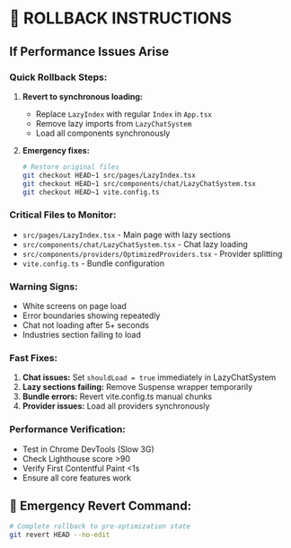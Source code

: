 # 🔄 ROLLBACK INSTRUCTIONS

## If Performance Issues Arise

### Quick Rollback Steps:
1. **Revert to synchronous loading:**
   - Replace `LazyIndex` with regular `Index` in `App.tsx`
   - Remove lazy imports from `LazyChatSystem`
   - Load all components synchronously

2. **Emergency fixes:**
   ```bash
   # Restore original files
   git checkout HEAD~1 src/pages/LazyIndex.tsx
   git checkout HEAD~1 src/components/chat/LazyChatSystem.tsx
   git checkout HEAD~1 vite.config.ts
   ```

### Critical Files to Monitor:
- `src/pages/LazyIndex.tsx` - Main page with lazy sections
- `src/components/chat/LazyChatSystem.tsx` - Chat lazy loading
- `src/components/providers/OptimizedProviders.tsx` - Provider splitting
- `vite.config.ts` - Bundle configuration

### Warning Signs:
- White screens on page load
- Error boundaries showing repeatedly
- Chat not loading after 5+ seconds
- Industries section failing to load

### Fast Fixes:
1. **Chat issues:** Set `shouldLoad = true` immediately in LazyChatSystem
2. **Lazy sections failing:** Remove Suspense wrapper temporarily
3. **Bundle errors:** Revert vite.config.ts manual chunks
4. **Provider issues:** Load all providers synchronously

### Performance Verification:
- Test in Chrome DevTools (Slow 3G)
- Check Lighthouse score >90
- Verify First Contentful Paint <1s
- Ensure all core features work

## 🚨 Emergency Revert Command:
```bash
# Complete rollback to pre-optimization state
git revert HEAD --no-edit
```